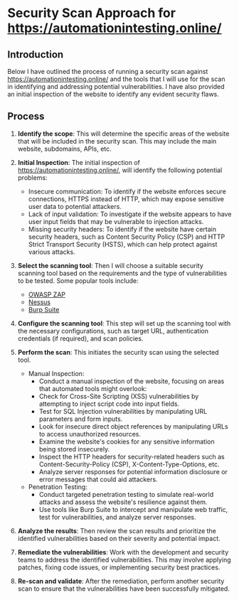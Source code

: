 # Security Scan Approach for https://automationintesting.online/

## Introduction
Below I have outlined the process of running a security scan against https://automationintesting.online/ and the tools that I will use for the scan in identifying and addressing potential vulnerabilities. I have also provided an initial inspection of the website to identify any evident security flaws.

## Process
1. **Identify the scope**: This will determine the specific areas of the website that will be included in the security scan. This may include the main website, subdomains, APIs, etc.
2. **Initial Inspection**: The initial inspection of https://automationintesting.online/, will identify the following potential problems:
   - Insecure communication: To identify if the website enforces secure connections, HTTPS instead of HTTP, which may expose sensitive user data to potential attackers.
   - Lack of input validation: To investigate if the website appears to have user input fields that may be vulnerable to injection attacks.
   - Missing security headers: To identify if the website have certain security headers, such as Content Security Policy (CSP) and HTTP Strict Transport Security (HSTS), which can help protect against various attacks.


3. **Select the scanning tool**: Then I will choose a suitable security scanning tool based on the requirements and the type of vulnerabilities to be tested. Some popular tools include:
   - [OWASP ZAP](https://www.zaproxy.org/)
   - [Nessus](https://www.tenable.com/products/nessus)
   - [Burp Suite](https://portswigger.net/burp)

3. **Configure the scanning tool**: This step will set up the scanning tool with the necessary configurations, such as target URL, authentication credentials (if required), and scan policies.

4. **Perform the scan**: This initiates the security scan using the selected tool.
   - Manual Inspection:
      * Conduct a manual inspection of the website, focusing on areas that automated tools might overlook:
      * Check for Cross-Site Scripting (XSS) vulnerabilities by attempting to inject script code into input fields.
      * Test for SQL Injection vulnerabilities by manipulating URL parameters and form inputs.
      * Look for insecure direct object references by manipulating URLs to access unauthorized resources.
      * Examine the website's cookies for any sensitive information being stored insecurely.
      * Inspect the HTTP headers for security-related headers such as Content-Security-Policy (CSP), X-Content-Type-Options, etc.
      * Analyze server responses for potential information disclosure or error messages that could aid attackers.
   - Penetration Testing:
      * Conduct targeted penetration testing to simulate real-world attacks and assess the website's resilience against them.
      * Use tools like Burp Suite to intercept and manipulate web traffic, test for vulnerabilities, and analyze server responses.

5. **Analyze the results**: Then review the scan results and prioritize the identified vulnerabilities based on their severity and potential impact.

6. **Remediate the vulnerabilities**: Work with the development and security teams to address the identified vulnerabilities. This may involve applying patches, fixing code issues, or implementing security best practices.

7. **Re-scan and validate**: After the remediation, perform another security scan to ensure that the vulnerabilities have been successfully mitigated.
